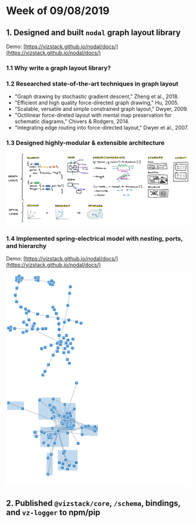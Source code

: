 # Week of 09/08/2019
## 1. Designed and built `nodal` graph layout library
Demo: [https://vizstack.github.io/nodal/docs/](https://vizstack.github.io/nodal/docs/)

### 1.1 Why write a graph layout library?

### 1.2 Researched state-of-the-art techniques in graph layout

- "Graph drawing by stochastic gradient descent," Zheng et al., 2018.
- "Efficient and high quality force-directed graph drawing," Hu, 2005.
- "Scalable, versatile and simple constrained graph layout," Dwyer, 2009.
- "Octilinear force-direted layout with mental map preservation for schematic diagrams," Chivers & Rodgers, 2014.
- "Integrating edge routing into force-directed layout," Dwyer et al., 2007.

### 1.3 Designed highly-modular & extensible architecture

![Nodal Structure](https://github.com/vizstack/blog/blob/master/img/nodal-structure.png)

### 1.4 Implemented spring-electrical model with nesting, ports, and hierarchy
Demo: [https://vizstack.github.io/nodal/docs/](https://vizstack.github.io/nodal/docs/)

![Spring-Electrical Simple](https://github.com/vizstack/blog/blob/master/img/springelectrical-nocompound.png)
![Spring-Electrical Compound](https://github.com/vizstack/blog/blob/master/img/springelectrical-compound.png)

## 2. Published `@vizstack/core`, `/schema`, bindings, and `vz-logger` to npm/pip
